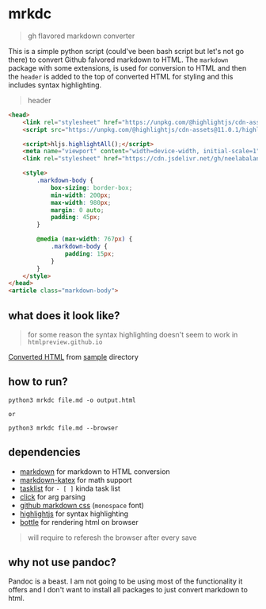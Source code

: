 # mrkdc 
> gh flavored markdown converter

This is a simple python script (could've been bash script but let's not go there) to convert Github falvored markdown to HTML.
The `markdown` package with some extensions, is used for conversion to HTML and then the `header` is added 
to the top of converted HTML for styling and this includes syntax highlighting.

> header
```html
<head>
    <link rel="stylesheet" href="https://unpkg.com/@highlightjs/cdn-assets@11.0.1/styles/a11y-light.min.css">
    <script src="https://unpkg.com/@highlightjs/cdn-assets@11.0.1/highlight.min.js"></script>

    <script>hljs.highlightAll();</script>
    <meta name="viewport" content="width=device-width, initial-scale=1">
    <link rel="stylesheet" href="https://cdn.jsdelivr.net/gh/neelabalan/github-markdown-css@main/github-markdown.css">

    <style>
        .markdown-body {
            box-sizing: border-box;
            min-width: 200px;
            max-width: 980px;
            margin: 0 auto;
            padding: 45px;
        }

        @media (max-width: 767px) {
            .markdown-body {
                padding: 15px;
            }
        }
    </style>
</head>
<article class="markdown-body">
```
## what does it look like?
> for some reason the syntax highlighting doesn't seem to work in `htmlpreview.github.io`

[Converted HTML](http://htmlpreview.github.io/?https://raw.githubusercontent.com/neelabalan/mrkdc/master/sample/output.html) from [sample](https://github.com/neelabalan/mrkdc/tree/master/sample) directory

## how to run?

```
python3 mrkdc file.md -o output.html

or 

python3 mrkdc file.md --browser
```


## dependencies

- [markdown](https://github.com/Python-Markdown/markdown) for markdown to HTML conversion
- [markdown-katex](https://github.com/mbarkhau/markdown-katex) for math support
- [tasklist](https://github.com/facelessuser/pymdown-extensions) for `- [ ]` kinda task list
- [click](https://github.com/pallets/click/) for arg parsing
- [github markdown css](https://github.com/sindresorhus/github-markdown-css) (`monospace` font)
- [highlightjs](https://github.com/highlightjs/highlight.js/) for syntax highlighting
- [bottle](https://github.com/bottlepy/bottle) for rendering html on browser
> will require to referesh the browser after every save



## why not use pandoc?

Pandoc is a beast. I am not going to be using most of the functionality it offers and I don't want to install 
all packages to just convert markdown to html. 

